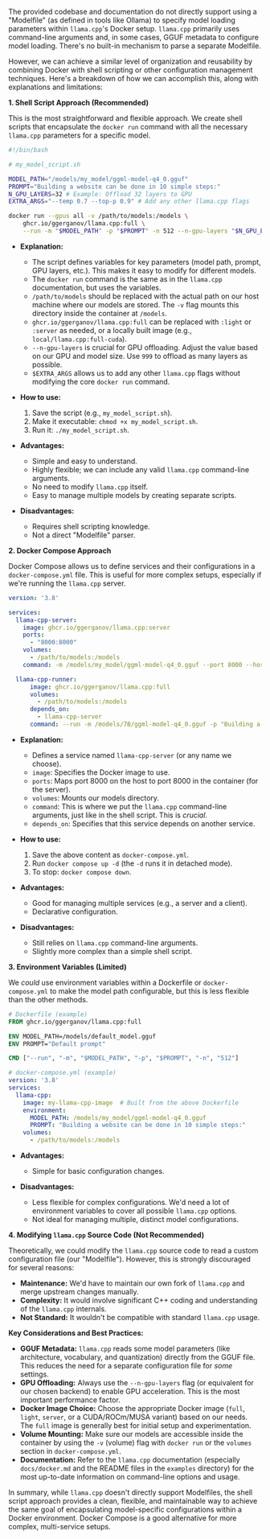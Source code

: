 The provided codebase and documentation do not directly support using a "Modelfile" (as defined in tools like Ollama) to specify model loading parameters within `llama.cpp`'s Docker setup.  `llama.cpp` primarily uses command-line arguments and, in some cases, GGUF metadata to configure model loading.  There's no built-in mechanism to parse a separate Modelfile.

However, we can achieve a similar level of organization and reusability by combining Docker with shell scripting or other configuration management techniques. Here's a breakdown of how we can accomplish this, along with explanations and limitations:

**1. Shell Script Approach (Recommended)**

This is the most straightforward and flexible approach. We create shell scripts that encapsulate the `docker run` command with all the necessary `llama.cpp` parameters for a specific model.

```bash
#!/bin/bash

# my_model_script.sh

MODEL_PATH="/models/my_model/ggml-model-q4_0.gguf"
PROMPT="Building a website can be done in 10 simple steps:"
N_GPU_LAYERS=32 # Example: Offload 32 layers to GPU
EXTRA_ARGS="--temp 0.7 --top-p 0.9" # Add any other llama.cpp flags

docker run --gpus all -v /path/to/models:/models \
    ghcr.io/ggerganov/llama.cpp:full \
    --run -m "$MODEL_PATH" -p "$PROMPT" -n 512 --n-gpu-layers "$N_GPU_LAYERS" $EXTRA_ARGS
```

*   **Explanation:**
    *   The script defines variables for key parameters (model path, prompt, GPU layers, etc.).  This makes it easy to modify for different models.
    *   The `docker run` command is the same as in the `llama.cpp` documentation, but uses the variables.
    *   `/path/to/models` should be replaced with the actual path on our host machine where our models are stored.  The `-v` flag mounts this directory inside the container at `/models`.
    *   `ghcr.io/ggerganov/llama.cpp:full` can be replaced with `:light` or `:server` as needed, or a locally built image (e.g., `local/llama.cpp:full-cuda`).
    *   `--n-gpu-layers` is crucial for GPU offloading.  Adjust the value based on our GPU and model size.  Use `999` to offload as many layers as possible.
    *   `$EXTRA_ARGS` allows us to add any other `llama.cpp` flags without modifying the core `docker run` command.

*   **How to use:**
    1.  Save the script (e.g., `my_model_script.sh`).
    2.  Make it executable: `chmod +x my_model_script.sh`.
    3.  Run it: `./my_model_script.sh`.

*   **Advantages:**
    *   Simple and easy to understand.
    *   Highly flexible; we can include any valid `llama.cpp` command-line arguments.
    *   No need to modify `llama.cpp` itself.
    *   Easy to manage multiple models by creating separate scripts.

*   **Disadvantages:**
    *   Requires shell scripting knowledge.
    *   Not a direct "Modelfile" parser.

**2. Docker Compose Approach**

Docker Compose allows us to define services and their configurations in a `docker-compose.yml` file. This is useful for more complex setups, especially if we're running the `llama.cpp` server.

```yaml
version: '3.8'

services:
  llama-cpp-server:
    image: ghcr.io/ggerganov/llama.cpp:server
    ports:
      - "8000:8000"
    volumes:
      - /path/to/models:/models
    command: -m /models/my_model/ggml-model-q4_0.gguf --port 8000 --host 0.0.0.0 -n 512 --n-gpu-layers 32 --ctx-size 2048

  llama-cpp-runner:
      image: ghcr.io/ggerganov/llama.cpp:full
      volumes:
        - /path/to/models:/models
      depends_on:
        - llama-cpp-server
      command: --run -m /models/7B/ggml-model-q4_0.gguf -p "Building a website can be done in 10 simple steps:" -n 512 --n-gpu-layers 32
```

*   **Explanation:**
    *   Defines a service named `llama-cpp-server` (or any name we choose).
    *   `image`: Specifies the Docker image to use.
    *   `ports`: Maps port 8000 on the host to port 8000 in the container (for the server).
    *   `volumes`: Mounts our models directory.
    *   `command`:  This is where we put the `llama.cpp` command-line arguments, just like in the shell script.  This is *crucial*.
    *   `depends_on`: Specifies that this service depends on another service.

*   **How to use:**
    1.  Save the above content as `docker-compose.yml`.
    2.  Run `docker compose up -d` (the `-d` runs it in detached mode).
    3.  To stop: `docker compose down`.

*   **Advantages:**
    *   Good for managing multiple services (e.g., a server and a client).
    *   Declarative configuration.

*   **Disadvantages:**
    *   Still relies on `llama.cpp` command-line arguments.
    *   Slightly more complex than a simple shell script.

**3.  Environment Variables (Limited)**

We *could* use environment variables within a Dockerfile or `docker-compose.yml` to make the model path configurable, but this is less flexible than the other methods.

```dockerfile
# Dockerfile (example)
FROM ghcr.io/ggerganov/llama.cpp:full

ENV MODEL_PATH=/models/default_model.gguf
ENV PROMPT="Default prompt"

CMD ["--run", "-m", "$MODEL_PATH", "-p", "$PROMPT", "-n", "512"]
```

```yaml
# docker-compose.yml (example)
version: '3.8'
services:
  llama-cpp:
    image: my-llama-cpp-image  # Built from the above Dockerfile
    environment:
      MODEL_PATH: /models/my_model/ggml-model-q4_0.gguf
      PROMPT: "Building a website can be done in 10 simple steps:"
    volumes:
      - /path/to/models:/models
```

*   **Advantages:**
    *   Simple for basic configuration changes.

*   **Disadvantages:**
    *   Less flexible for complex configurations.  We'd need a lot of environment variables to cover all possible `llama.cpp` options.
    *   Not ideal for managing multiple, distinct model configurations.

**4.  Modifying `llama.cpp` Source Code (Not Recommended)**

Theoretically, we could modify the `llama.cpp` source code to read a custom configuration file (our "Modelfile").  However, this is strongly discouraged for several reasons:

*   **Maintenance:** We'd have to maintain our own fork of `llama.cpp` and merge upstream changes manually.
*   **Complexity:**  It would involve significant C++ coding and understanding of the `llama.cpp` internals.
*   **Not Standard:**  It wouldn't be compatible with standard `llama.cpp` usage.

**Key Considerations and Best Practices:**

*   **GGUF Metadata:**  `llama.cpp` reads some model parameters (like architecture, vocabulary, and quantization) directly from the GGUF file.  This reduces the need for a separate configuration file for *some* settings.
*   **GPU Offloading:**  Always use the `--n-gpu-layers` flag (or equivalent for our chosen backend) to enable GPU acceleration.  This is the most important performance factor.
*   **Docker Image Choice:** Choose the appropriate Docker image (`full`, `light`, `server`, or a CUDA/ROCm/MUSA variant) based on our needs.  The `full` image is generally best for initial setup and experimentation.
*   **Volume Mounting:**  Make sure our models are accessible inside the container by using the `-v` (volume) flag with `docker run` or the `volumes` section in `docker-compose.yml`.
*   **Documentation:** Refer to the `llama.cpp` documentation (especially `docs/docker.md` and the README files in the `examples` directory) for the most up-to-date information on command-line options and usage.

In summary, while `llama.cpp` doesn't directly support Modelfiles, the shell script approach provides a clean, flexible, and maintainable way to achieve the same goal of encapsulating model-specific configurations within a Docker environment. Docker Compose is a good alternative for more complex, multi-service setups.

